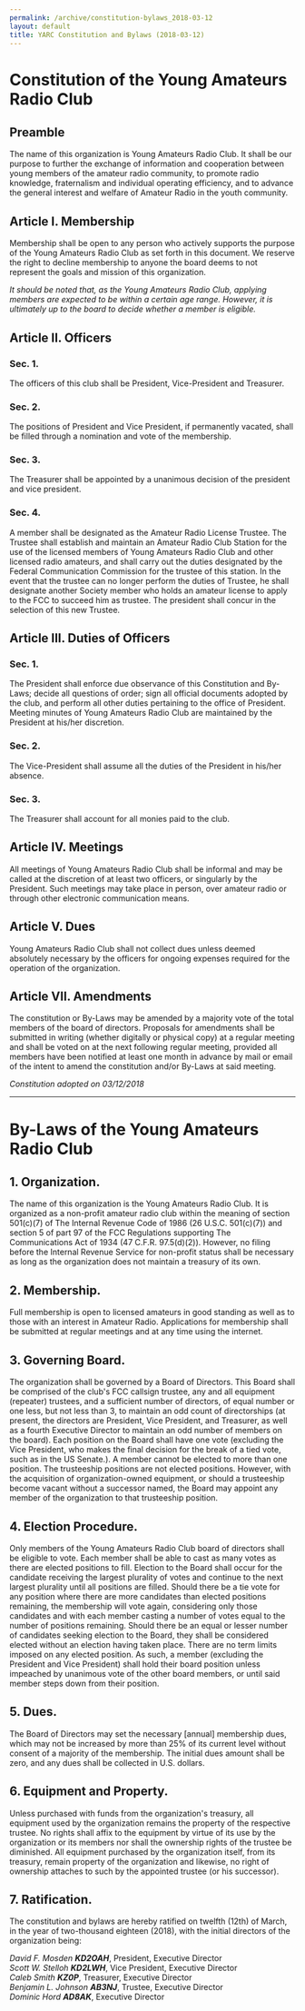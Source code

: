 ```yaml
---
permalink: /archive/constitution-bylaws_2018-03-12
layout: default
title: YARC Constitution and Bylaws (2018-03-12)
---
```


# Constitution of the Young Amateurs Radio Club

## Preamble
The name of this organization is Young Amateurs Radio Club. It shall be our purpose to further the exchange of information and cooperation between young members of the amateur radio community, to promote radio knowledge, fraternalism and individual operating efficiency, and to advance the general interest and welfare of Amateur Radio in the youth community.

## Article I. Membership
Membership shall be open to any person who actively supports the purpose of the Young Amateurs Radio Club as set forth in this document. We reserve the right to decline membership to anyone the board deems to not represent the goals and mission of this organization.

*It should be noted that, as the Young Amateurs Radio Club, applying members are expected to be within a certain age range. However, it is ultimately up to the board to decide whether a member is eligible.*

## Article II. Officers

### Sec. 1.
The officers of this club shall be President, Vice-President and Treasurer.

### Sec. 2.
The positions of President and Vice President, if permanently vacated, shall be filled through a
nomination and vote of the membership.

### Sec. 3.
The Treasurer shall be appointed by a unanimous decision of the president and vice president.

### Sec. 4.
A member shall be designated as the Amateur Radio License Trustee. The Trustee shall establish and maintain an Amateur Radio Club Station for the use of the licensed members of Young Amateurs Radio Club and other licensed radio amateurs, and shall carry out the duties designated by the Federal Communication Commission for the trustee of this station. In the event that the trustee can no longer perform the duties of Trustee, he shall designate another Society member who holds an amateur license to apply to the FCC to succeed him as trustee. The president shall concur in the selection of this new Trustee.

## Article III. Duties of Officers
### Sec. 1.
The President shall enforce due observance of this Constitution and By-Laws; decide all questions of order; sign all official documents adopted by the club, and perform all other duties pertaining to the office of President. Meeting minutes of Young Amateurs Radio Club are maintained by the President at his/her discretion.

### Sec. 2.
The Vice-President shall assume all the duties of the President in his/her absence.

### Sec. 3.
The Treasurer shall account for all monies paid to the club.

## Article IV. Meetings
All meetings of Young Amateurs Radio Club shall be informal and may be called at the discretion of at least two officers, or singularly by the President. Such meetings may take place in person, over amateur radio or through other electronic communication means.

## Article V. Dues
Young Amateurs Radio Club shall not collect dues unless deemed absolutely necessary by the officers for ongoing expenses required for the operation of the organization.

## Article VII. Amendments
The constitution or By-Laws may be amended by a majority vote of the total members of the board of directors. Proposals for amendments shall be submitted in writing (whether digitally or physical copy) at a regular meeting and shall be voted on at the next following regular meeting, provided all members have been notified at least one month in advance by mail or email of the intent to amend the constitution and/or By-Laws at said meeting.

*Constitution adopted on 03/12/2018*

---

# By-Laws of the Young Amateurs Radio Club

## 1. Organization.
The name of this organization is the Young Amateurs Radio Club. It is organized as a non-profit amateur radio club within the meaning of section 501(c)(7) of The Internal Revenue Code of 1986 (26 U.S.C. 501(c)(7)) and section 5 of part 97 of the FCC Regulations supporting The Communications Act of 1934 (47 C.F.R. 97.5(d)(2)). However, no filing before the Internal Revenue Service for non-profit status shall be necessary as long as the organization does not maintain a treasury of its own.

## 2. Membership.
Full membership is open to licensed amateurs in good standing as well as to those with an interest in Amateur Radio. Applications for membership shall be submitted at regular meetings and at any time using the internet.

## 3. Governing Board.
The organization shall be governed by a Board of Directors. This Board shall be comprised of the club's FCC callsign trustee, any and all equipment (repeater) trustees, and a sufficient number of directors, of equal number or one less, but not less than 3, to maintain an odd count of directorships (at present, the directors are President, Vice President, and Treasurer, as well as a fourth Executive Director to maintain an odd number of members on the board). Each position on the Board shall have one vote (excluding the Vice President, who makes the final decision for the break of a tied vote, such as in the US Senate.). A member cannot be elected to more than one position. The trusteeship positions are not elected positions. However, with the acquisition of organization-owned equipment, or should a trusteeship become vacant without a successor named, the Board may appoint any member of the organization to that trusteeship position.

## 4. Election Procedure.
Only members of the Young Amateurs Radio Club board of directors shall be eligible to vote. Each member shall be able to cast as many votes as there are elected positions to fill. Election to the Board shall occur for the candidate receiving the largest plurality of votes and continue to the next largest plurality until all positions are filled. Should there be a tie vote for any position where there are more candidates than elected positions remaining, the membership will vote again, considering only those candidates and with each member casting a number of votes equal to the number of positions remaining. Should there be an equal or lesser number of candidates seeking election to the Board, they shall be considered elected without an election having taken place. There are no term limits imposed on any elected position. As such, a member (excluding the President and Vice President) shall hold their board position unless impeached by unanimous vote of the other board members, or until said member steps down from their position.
## 5. Dues.
The Board of Directors may set the necessary [annual] membership dues, which may not be increased by more than 25% of its current level without consent of a majority of the membership. The initial dues amount shall be zero, and any dues shall be collected in U.S. dollars.
## 6. Equipment and Property.
Unless purchased with funds from the organization's treasury, all equipment used by the organization remains the property of the respective trustee. No rights shall affix to the equipment by virtue of its use by the organization or its members nor shall the ownership rights of the trustee be diminished. All equipment purchased by the organization itself, from its treasury, remain property of the organization and likewise, no right of ownership attaches to such by the appointed trustee (or his successor).
## 7. Ratification.
The constitution and bylaws are hereby ratified on twelfth (12th) of March, in the year of two-thousand eighteen (2018), with the initial directors of the organization being:

*David F. Mosden **KD2OAH***, President, Executive Director  
*Scott W. Stelloh **KD2LWH***, Vice President, Executive Director  
*Caleb Smith **KZ0P***, Treasurer, Executive Director  
*Benjamin L. Johnson **AB3NJ***, Trustee, Executive Director  
*Dominic Hord **AD8AK***, Executive Director
